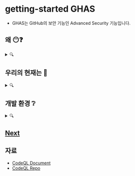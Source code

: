 # getting-started GHAS   
- GHAS는 GitHub의 보안 기능인 Advanced Security 기능입니다. 


## 왜 😶❓ 
<details><summary> 🔍 </summary>
<p>

- 오픈소스 프로젝트는 이미 대세 <br>
- 상용 코드들의 90%가 오픈소스에 의존 
- 오픈소스의 Contributor 누군가가 Enterprise 상용코드에 보안 위협을 심을 수 있습니다 : **소프트웨어 공급망 공격**
- 보안은 **[공동책임](WhySecurity.md)** 입니다.
   
</p>
</details>

## 우리의 현재는 🧐
<details><summary>🔍</summary>
<p>

* 현재 보안 상태는 🤔 
  * 현재 사용되는 도구> 좋은점.. 필요한점..  
  * 아쉬운 부분들?
* 개발자와 보안팀이 어떻게 일하나요? 🖥️
  * 어떻게 협력하죠? 
  * 문제점 발견에서 복구까지의 시간은 ? (MTTR)
  * 보안취약성을 해결하는데 얼마나 효율적으로 일하나요? ⏳
  * Dev에서 느끼는 어려운 점들은?  
  * 30일 이상 오픈되어 있는 취약성은 얼마나..?(%) 📆
* 현재의 SAST / DAST/Secret Scanning 도구들은?
  * 얼마나 오래 사용되어왔는지/어느 팀이 own
  * 좋은점과, 개선이 필요한 부분
  * 도구를 개발/관리/유지하기 위해 필요한 노력은? 
  * 만약 현재 도구가 없다면, 무엇이, 어떤 목적을 위해 🎛️ ? 

</p>
</details>

## 개발 환경 ❔
<details><summary>🔍</summary>
<p>
   
* 사용되는 languages/frameworks 🗣️ 
  * see [Supported Languages and Frameworks](https://codeql.github.com/docs/codeql-overview/supported-languages-and-frameworks/)
  * 우선순위 🥇❔ 
   
</p>
</details>

## [Next](whyGitHub.md)


## 자료
- [CodeQL Document](https://codeql.github.com/docs/)
- [CodeQL Repo](https://github.com/github/codeql)
